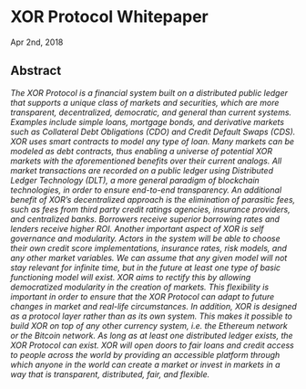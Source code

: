 # XOR Protocol Whitepaper

Apr 2nd, 2018

## Abstract
_The XOR Protocol is a financial system built on a distributed public ledger that supports a unique class
of markets and securities, which are more transparent, decentralized, democratic, and general than current
systems. Examples include simple loans, mortgage bonds, and derivative markets such as Collateral Debt
Obligations (CDO) and Credit Default Swaps (CDS). XOR uses smart contracts to model any type of loan.
Many markets can be modeled as debt contracts, thus enabling a universe of potential XOR markets with
the aforementioned benefits over their current analogs. All market transactions are recorded on a public
ledger using Distributed Ledger Technology (DLT), a more general paradigm of blockchain technologies,
in order to ensure end-to-end transparency. An additional benefit of XOR’s decentralized approach is the
elimination of parasitic fees, such as fees from third party credit ratings agencies, insurance providers, and
centralized banks. Borrowers receive superior borrowing rates and lenders receive higher ROI. Another
important aspect of XOR is self governance and modularity. Actors in the system will be able to choose
their own credit score implementations, insurance rates, risk models, and any other market variables. We
can assume that any given model will not stay relevant for infinite time, but in the future at least one type
of basic functioning model will exist. XOR aims to rectify this by allowing democratized modularity in
the creation of markets. This flexibility is important in order to ensure that the XOR Protocol can adapt to
future changes in market and real-life circumstances. In addition, XOR is designed as a protocol layer
rather than as its own system. This makes it possible to build XOR on top of any other currency system,
i.e. the Ethereum network or the Bitcoin network. As long as at least one distributed ledger exists, the
XOR Protocol can exist. XOR will open doors to fair loans and credit access to people across the world
by providing an accessible platform through which anyone in the world can create a market or invest in
markets in a way that is transparent, distributed, fair, and flexible._


